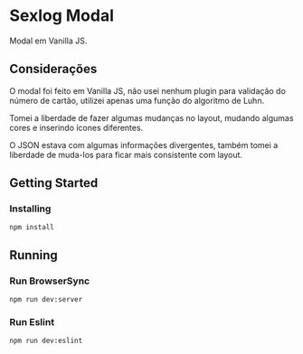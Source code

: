 # Sexlog Modal

Modal em Vanilla JS.

## Considerações

O modal foi feito em Vanilla JS, não usei nenhum plugin para validação do número de cartão, utilizei apenas uma função do algoritmo de Luhn.

Tomei a liberdade de fazer algumas mudanças no layout, mudando algumas cores e inserindo ícones diferentes.

O JSON estava com algumas informações divergentes, também tomei a liberdade de muda-los para ficar mais consistente com layout.


## Getting Started


### Installing

```
npm install
```

## Running

### Run BrowserSync

```
npm run dev:server
```

### Run Eslint

```
npm run dev:eslint
```
